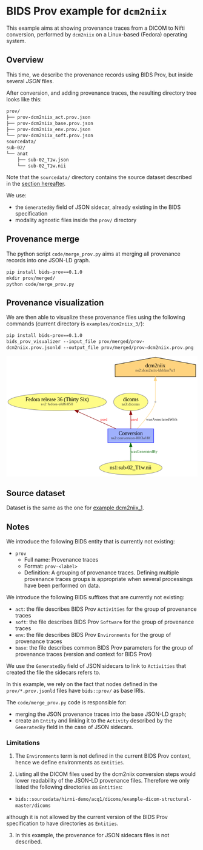 # BIDS Prov example for `dcm2niix`

This example aims at showing provenance traces from a DICOM to Nifti conversion, performed by `dcm2niix` on a Linux-based (Fedora) operating system.

## Overview

This time, we describe the provenance records using BIDS Prov, but inside several *JSON* files.

After conversion, and adding provenance traces, the resulting directory tree looks like this:

```
prov/
├── prov-dcm2niix_act.prov.json
├── prov-dcm2niix_base.prov.json
├── prov-dcm2niix_env.prov.json
└── prov-dcm2niix_soft.prov.json
sourcedata/
sub-02/
└── anat
    ├── sub-02_T1w.json
    └── sub-02_T1w.nii
```

Note that the `sourcedata/` directory contains the source dataset described in the [section hereafter](#source-dataset).

We use:

* the `GeneratedBy` field of JSON sidecar, already existing in the BIDS specification
* modality agnostic files inside the `prov/` directory

## Provenance merge

The python script `code/merge_prov.py` aims at merging all provenance records into one JSON-LD graph.

```shell
pip install bids-prov==0.1.0
mkdir prov/merged/
python code/merge_prov.py
```

## Provenance visualization

We are then able to visualize these provenance files using the following commands (current directory is `examples/dcm2niix_3/`):

```shell
pip install bids-prov==0.1.0
bids_prov_visualizer --input_file prov/merged/prov-dcm2niix.prov.jsonld --output_file prov/merged/prov-dcm2niix.prov.png
```

![](/examples/dcm2niix_3/prov/merged/prov-dcm2niix.prov.png)

## Source dataset

Dataset is the same as the one for [example dcm2niix_1](/BEP028_BIDSprov/examples/dcm2niix_1/README.md#source-dataset).

## Notes

We introduce the following BIDS entity that is currently not existing:
* `prov`
    * Full name: Provenance traces
    * Format: `prov-<label>`
    * Definition: A grouping of provenance traces. Defining multiple provenance traces groups is appropriate when several processings have been performed on data.

We introduce the following BIDS suffixes that are currently not existing:
* `act`: the file describes BIDS Prov `Activities` for the group of provenance traces
* `soft`: the file describes BIDS Prov `Software` for the group of provenance traces
* `env`: the file describes BIDS Prov `Environments` for the group of provenance traces
* `base`: the file describes common BIDS Prov parameters for the group of provenance traces (version and context for BIDS Prov)

We use the `GeneratedBy` field of JSON sidecars to link to `Activities` that created the file the sidecars refers to.

In this example, we rely on the fact that nodes defined in the `prov/*.prov.jsonld` files have `bids::prov/` as base IRIs.

The `code/merge_prov.py` code is responsible for:
* merging the JSON provenance traces into the base JSON-LD graph;
* create an `Entity` and linking it to the `Activity` described by the `GeneratedBy` field in the case of JSON sidecars.

### Limitations

1. The `Environments` term is not defined in the current BIDS Prov context, hence we define environments as `Entities`.

2. Listing all the DICOM files used by the dcm2niix conversion steps would lower readability of the JSON-LD provenance files. Therefore we only listed the following directories as `Entities`:
* `bids::sourcedata/hirni-demo/acq1/dicoms/example-dicom-structural-master/dicoms`

although it is not allowed by the current version of the BIDS Prov specification to have directories as `Entities`.

3. In this example, the provenance for JSON sidecars files is not described.

